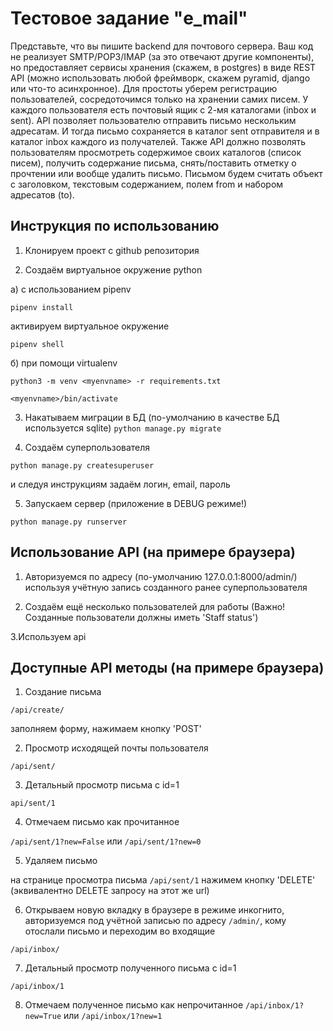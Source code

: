 # Тестовое задание "e_mail"

Представьте, что вы пишите backend для почтового сервера. Ваш код не реализует SMTP/POP3/IMAP (за это отвечают другие компоненты), но предоставляет сервисы хранения (скажем, в postgres) в виде REST API (можно использовать любой фреймворк, скажем pyramid, django или что-то асинхронное). Для простоты уберем регистрацию пользователей, сосредоточимся только на хранении самих писем. У каждого пользователя есть почтовый ящик с 2-мя каталогами (inbox и sent). API позволяет пользователю отправить письмо нескольким адресатам. И тогда письмо сохраняется в каталог sent отправителя и в каталог inbox каждого из получателей. Также API должно позволять пользователям просмотреть содержимое своих каталогов (список писем), получить содержание письма, снять/поставить отметку о прочтении или вообще удалить письмо. Письмом будем считать объект с заголовком, текстовым содержанием, полем from и набором адресатов (to).


## Инструкция по использованию

1. Клонируем проект с github репозитория

2. Создаём виртуальное окружение python

a) с использованием pipenv

`pipenv install`

активируем виртуальное окружение

`pipenv shell`

б) при помощи virtualenv

`python3 -m venv <myenvname> -r requirements.txt`

`<myenvname>/bin/activate`

3. Накатываем миграции в БД (по-умолчанию в качестве БД используется sqlite)
`python manage.py migrate`

4. Создаём суперпользователя

`python manage.py createsuperuser`

и следуя инструкциям задаём логин, email, пароль

5. Запускаем сервер (приложение в DEBUG режиме!)

`python manage.py runserver`


## Использование API (на примере браузера)

1. Авторизуемся по адресу (по-умолчанию 127.0.0.1:8000/admin/) используя учётную запись созданного ранее суперпользователя

2. Создаём ещё несколько пользователей для работы (Важно! Созданные пользователи должны иметь 'Staff status')

3.Используем api


## Доступные API методы (на примере браузера)

1. Создание письма

`/api/create/`

заполняем форму, нажимаем кнопку 'POST'

2. Просмотр исходящей почты пользователя

`/api/sent/`

3. Детальный просмотр письма c id=1

`api/sent/1`

4. Отмечаем письмо как прочитанное

`/api/sent/1?new=False` или `/api/sent/1?new=0`

5. Удаляем письмо

на странице просмотра письма `/api/sent/1` нажимем кнопку 'DELETE' (эквивалентно DELETE запросу на этот же url)

6. Открываем новую вкладку в браузере в режиме инкогнито, авторизуемся под учётной записью по адресу `/admin/`, кому отослали письмо и переходим во входящие 

`/api/inbox/`

7. Детальный просмотр полученного письма с id=1

`/api/inbox/1`

8. Отмечаем полученное письмо как непрочитанное
`/api/inbox/1?new=True` или `/api/inbox/1?new=1`
